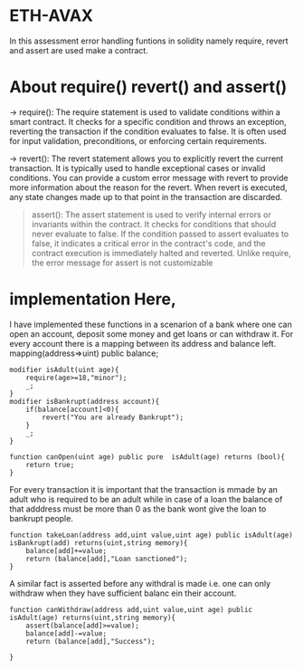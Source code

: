 # ETH-AVAX
In this assessment error handling funtions in solidity namely require, revert and assert are used make a contract.

# About require() revert() and assert()
-> require(): The require statement is used to validate conditions within a smart contract. It checks for a specific condition and throws an exception, reverting the transaction if the condition evaluates to false. It is often used for input validation, preconditions, or enforcing certain requirements.

-> revert(): The revert statement allows you to explicitly revert the current transaction. It is typically used to handle exceptional cases or invalid conditions. You can provide a custom error message with revert to provide more information about the reason for the revert. When revert is executed, any state changes made up to that point in the transaction are discarded.

> assert(): The assert statement is used to verify internal errors or invariants within the contract. It checks for conditions that should never evaluate to false. If the condition passed to assert evaluates to false, it indicates a critical error in the contract's code, and the contract execution is immediately halted and reverted. Unlike require, the error message for assert is not customizable

# implementation Here,
I have implemented these functions in a scenarion of a bank where one can open an account, deposit some money and get loans or can withdraw it. For every account there is a mapping between its address and balance left. mapping(address=>uint) public balance;
```
modifier isAdult(uint age){
    require(age>=18,"minor");
    _;
}
modifier isBankrupt(address account){
    if(balance[account]<0){
        revert("You are already Bankrupt");
    }
    _;
}

function canOpen(uint age) public pure  isAdult(age) returns (bool){
    return true;
}
```

For every transaction it is important that the transaction is mmade by an adult who is required to be an adult while in case of a loan the balance of that adddress must be more than 0 as the bank wont give the loan to bankrupt people.
```
function takeLoan(address add,uint value,uint age) public isAdult(age) isBankrupt(add) returns(uint,string memory){
    balance[add]+=value;
    return (balance[add],"Loan sanctioned");
}
```
A similar fact is asserted before any withdral is made i.e. one can only withdraw when they have sufficient balanc ein their account.
```
function canWithdraw(address add,uint value,uint age) public isAdult(age) returns(uint,string memory){
    assert(balance[add]>=value);
    balance[add]-=value;
    return (balance[add],"Success");

}
```
